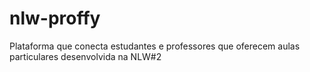 # nlw-proffy
Plataforma que conecta estudantes e professores que oferecem aulas particulares desenvolvida na NLW#2

